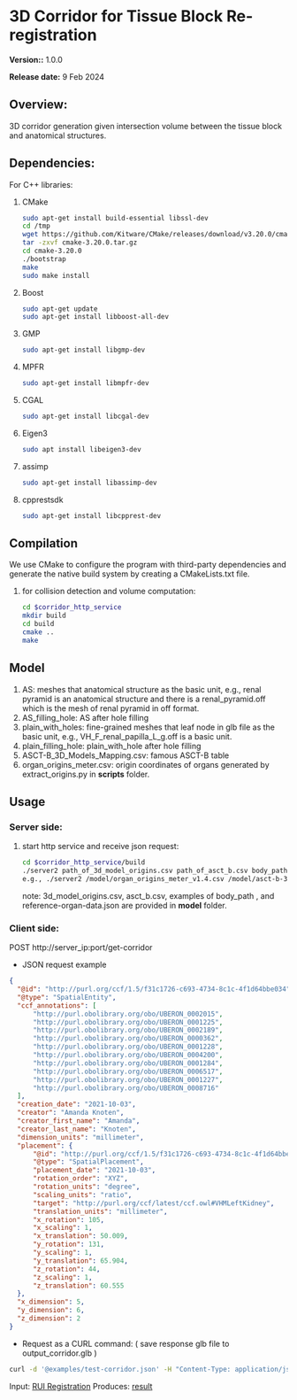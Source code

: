 # 3D Corridor for Tissue Block Re-registration

**Version::** 1.0.0

**Release date:** 9 Feb 2024

## Overview:
3D corridor generation given intersection volume between the tissue block and anatomical structures.

## Dependencies:
For C++ libraries:
1. CMake
    ```bash
    sudo apt-get install build-essential libssl-dev
    cd /tmp
    wget https://github.com/Kitware/CMake/releases/download/v3.20.0/cmake-3.20.0.tar.gz
    tar -zxvf cmake-3.20.0.tar.gz
    cd cmake-3.20.0
    ./bootstrap
    make
    sudo make install
    ```
2. Boost
    ```bash
    sudo apt-get update
    sudo apt-get install libboost-all-dev
    ```
3. GMP
    ```bash
    sudo apt-get install libgmp-dev
    ```
4. MPFR
    ```bash
    sudo apt-get install libmpfr-dev
    ```
3. CGAL
    ```bash
    sudo apt-get install libcgal-dev
    ```
4. Eigen3
    ```bash
    sudo apt install libeigen3-dev
    ```
5. assimp
    ```bash
    sudo apt-get install libassimp-dev
    ```
6. cpprestsdk
    ```bash
    sudo apt-get install libcpprest-dev
    ```


## Compilation

We use CMake to configure the program with third-party dependencies and generate the native build system by creating a CMakeLists.txt file. 

1. for collision detection and volume computation:
    ```bash
    cd $corridor_http_service
    mkdir build
    cd build
    cmake ..
    make
    ```

## Model
1. AS: meshes that anatomical structure as the basic unit, e.g., renal pyramid is an anatomical structure and there is a renal_pyramid.off which is the mesh of renal pyramid in off format. 
2. AS_filling_hole: AS after hole filling
3. plain_with_holes: fine-grained meshes that leaf node in glb file as the basic unit, e.g., VH_F_renal_papilla_L_g.off is a basic unit. 
4. plain_filling_hole: plain_with_hole after hole filling
5. ASCT-B_3D_Models_Mapping.csv: famous ASCT-B table
6. organ_origins_meter.csv: origin coordinates of organs generated by extract_origins.py in **scripts** folder. 

## Usage
### Server side: 
1. start http service and receive json request:
    ```bash
    cd $corridor_http_service/build
    ./server2 path_of_3d_model_origins.csv path_of_asct_b.csv body_path path_of_reference_organ_data server_ip port 
    e.g., ./server2 /model/organ_origins_meter_v1.4.csv /model/asct-b-3d-models-crosswalk.csv /model/plain_manifold_filling_hole_v1.4/ /model/reference-organ-data.json 10.0.2.15 12345

    ``` 

    note: 3d_model_origins.csv, asct_b.csv, examples of body_path , and reference-organ-data.json are provided in **model** folder.


### Client side:

POST http://server_ip:port/get-corridor

- JSON request example
```json
{
  "@id": "http://purl.org/ccf/1.5/f31c1726-c693-4734-8c1c-4f1d64bbe034",
  "@type": "SpatialEntity",
  "ccf_annotations": [
      "http://purl.obolibrary.org/obo/UBERON_0002015",
      "http://purl.obolibrary.org/obo/UBERON_0001225",
      "http://purl.obolibrary.org/obo/UBERON_0002189",
      "http://purl.obolibrary.org/obo/UBERON_0000362",
      "http://purl.obolibrary.org/obo/UBERON_0001228",
      "http://purl.obolibrary.org/obo/UBERON_0004200",
      "http://purl.obolibrary.org/obo/UBERON_0001284",
      "http://purl.obolibrary.org/obo/UBERON_0006517",
      "http://purl.obolibrary.org/obo/UBERON_0001227",
      "http://purl.obolibrary.org/obo/UBERON_0008716"
  ],
  "creation_date": "2021-10-03",
  "creator": "Amanda Knoten",
  "creator_first_name": "Amanda",
  "creator_last_name": "Knoten",
  "dimension_units": "millimeter",
  "placement": {
      "@id": "http://purl.org/ccf/1.5/f31c1726-c693-4734-8c1c-4f1d64bbe034_placement",
      "@type": "SpatialPlacement",
      "placement_date": "2021-10-03",
      "rotation_order": "XYZ",
      "rotation_units": "degree",
      "scaling_units": "ratio",
      "target": "http://purl.org/ccf/latest/ccf.owl#VHMLeftKidney",
      "translation_units": "millimeter",
      "x_rotation": 105,
      "x_scaling": 1,
      "x_translation": 50.009,
      "y_rotation": 131,
      "y_scaling": 1,
      "y_translation": 65.904,
      "z_rotation": 44,
      "z_scaling": 1,
      "z_translation": 60.555
  },
  "x_dimension": 5,
  "y_dimension": 6,
  "z_dimension": 2
}
  ```
  - Request as a CURL command: ( save response glb file to output_corridor.glb )
  ```bash
  curl -d '@examples/test-corridor.json' -H "Content-Type: application/json" -X POST http://10.0.2.15:12345/get-corridor -o output_corridor.glb
  ```

  Input: [RUI Registration](examples/test-corridor.json)
  Produces: [result](examples/sample-corridor-results.glb)








